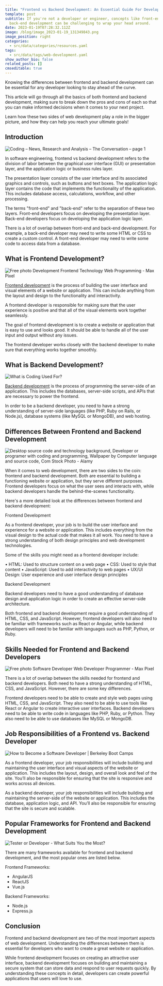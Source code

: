 ```yaml
---
title: "Frontend vs Backend Development: An Essential Guide For Developers"
template: post
subtitle: If you're not a developer or engineer, concepts like front-end vs.
  back-end development can be challenging to wrap your head around.
date: 2023-01-19T07:28:32.112Z
image: /blog/image_2023-01-19_131349843.png
image_position: right
categories:
  - src/data/categories/resources.yaml
tags:
  - src/data/tags/web-development.yaml
show_author_bio: false
related_posts: []
cmseditable: true
---
```

Knowing the differences between frontend and backend development can be essential for any developer looking to stay ahead of the curve. 

This article will go through all the basics of both frontend and backend development, making sure to break down the pros and cons of each so that you can make informed decisions when it comes to your next project. 

Learn how these two sides of web development play a role in the bigger picture, and how they can help you reach your ultimate goals!

## Introduction

![Coding – News, Research and Analysis – The Conversation – page 1](https://images.theconversation.com/files/479421/original/file-20220816-10908-uvh62x.jpg?ixlib=rb-1.1.0&rect=4%2C5%2C994%2C497&q=45&auto=format&w=668&h=324&fit=crop)

In software engineering, frontend vs backend development refers to the division of labor between the graphical user interface (GUI) or presentation layer, and the application logic or business rules layer. 

The presentation layer consists of the user interface and its associated graphics and controls, such as buttons and text boxes. The application logic layer contains the code that implements the functionality of the application. This includes database access, calculations, workflow, and other processing.

The terms "front-end" and "back-end" refer to the separation of these two layers. Front-end developers focus on developing the presentation layer. Back-end developers focus on developing the application logic layer. 

There is a lot of overlap between front-end and back-end development. For example, a back-end developer may need to write some HTML or CSS to create a custom control. A front-end developer may need to write some code to access data from a database.

## What is Frontend Development?

![Free photo Development Frontend Technology Web Programming - Max Pixel](https://www.maxpixel.net/static/photo/1x/Development-Frontend-Technology-Web-Programming-4342425.png)

[Frontend development](https://wilsonwings.com/services/development/frontend-development-services/) is the process of building the user interface and visual elements of a website or application. This can include anything from the layout and design to the functionality and interactivity. 

A frontend developer is responsible for making sure that the user experience is positive and that all of the visual elements work together seamlessly. 

The goal of frontend development is to create a website or application that is easy to use and looks good. It should be able to handle all of the user input and output without any issues. 

The frontend developer works closely with the backend developer to make sure that everything works together smoothly.

## What is Backend Development?

![What is Coding Used For?](https://www.freecodecamp.org/news/content/images/2022/05/ilya-pavlov-OqtafYT5kTw-unsplash.jpg)

[Backend development](https://wilsonwings.com/services/development/backend-development-services/) is the process of programming the server-side of an application. This includes the databases, server-side scripts, and APIs that are necessary to power the frontend. 

In order to be a backend developer, you need to have a strong understanding of server-side languages (like PHP, Ruby on Rails, or Node.js), database systems (like MySQL or MongoDB), and web hosting.

## Differences Between Frontend and Backend Development

![Desktop source code and technology background, Developer or programer with  coding and programming, Wallpaper by Computer language and source code, Com  Stock Photo - Alamy](https://c8.alamy.com/comp/PF3PDR/desktop-source-code-and-technology-background-developer-or-programer-with-coding-and-programming-wallpaper-by-computer-language-and-source-code-com-PF3PDR.jpg)

When it comes to web development, there are two sides to the coin: frontend and backend development. Both are essential to building a functioning website or application, but they serve different purposes. Frontend developers focus on what the user sees and interacts with, while backend developers handle the behind-the-scenes functionality.

Here's a more detailed look at the differences between frontend and backend development:

Frontend Development

As a frontend developer, your job is to build the user interface and experience for a website or application. This includes everything from the visual design to the actual code that makes it all work. You need to have a strong understanding of both design principles and web development technologies.

Some of the skills you might need as a frontend developer include:

• HTML: Used to structure content on a web page
• CSS: Used to style that content
• JavaScript: Used to add interactivity to web pages
• UX/UI Design: User experience and user interface design principles

Backend Development

Backend developers need to have a good understanding of database design and application logic in order to create an effective server-side architecture.

Both frontend and backend development require a good understanding of HTML, CSS, and JavaScript. However, frontend developers will also need to be familiar with frameworks such as React or Angular, while backend developers will need to be familiar with languages such as PHP, Python, or Ruby.

## Skills Needed for Frontend and Backend Developers

![Free photo Software Developer Web Developer Programmer - Max Pixel](https://www.maxpixel.net/static/photo/1x/Software-Developer-Web-Developer-Programmer-6521720.jpg)

There is a lot of overlap between the skills needed for frontend and backend developers. Both need to have a strong understanding of HTML, CSS, and JavaScript. However, there are some key differences.

Frontend developers need to be able to create and style web pages using HTML, CSS, and JavaScript. They also need to be able to use tools like React or Angular to create interactive user interfaces. Backend developers need to be able to write code in languages like PHP, Ruby, or Python. They also need to be able to use databases like MySQL or MongoDB.

## Job Responsibilities of a Frontend vs. Backend Developer

![How to Become a Software Developer | Berkeley Boot Camps](https://cdn.ucberkeleybootcamp.com/wp-content/uploads/sites/106/2020/08/CDG_blog_post_image_01.jpg)

As a frontend developer, your job responsibilities will include building and maintaining the user interface and visual aspects of the website or application. This includes the layout, design, and overall look and feel of the site. You’ll also be responsible for ensuring that the site is responsive and works across all devices.

As a backend developer, your job responsibilities will include building and maintaining the server-side of the website or application. This includes the database, application logic, and API. You’ll also be responsible for ensuring that the site is secure and scalable.

## Popular Frameworks for Frontend and Backend Development

![Tester or Developer - What Suits You the Most?](https://www.simplilearn.com/ice9/free_resources_article_thumb/tester-or-developer-what-suits-you-the-most.jpg)

There are many frameworks available for frontend and backend development, and the most popular ones are listed below.

Frontend Frameworks:

* AngularJS
* ReactJS
* Vue.js

Backend Frameworks:

* Node.js
* Express.js

## C﻿onclusion

Frontend and backend development are two of the most important aspects of web development. Understanding the differences between them is essential for developers who want to create a great website or application. 

While frontend development focuses on creating an attractive user interface, backend development focuses on building and maintaining a secure system that can store data and respond to user requests quickly. By understanding these concepts in detail, developers can create powerful applications that users will love to use.